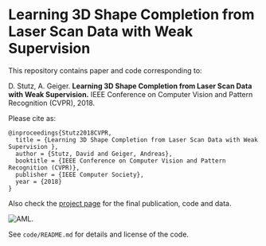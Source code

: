# Learning 3D Shape Completion from Laser Scan Data with Weak Supervision

This repository contains paper and code corresponding to:

D. Stutz, A. Geiger. **Learning 3D Shape Completion from Laser Scan Data with Weak Supervision.** IEEE Conference on Computer Vision and Pattern Recognition (CVPR), 2018.

Please cite as:

    @inproceedings{Stutz2018CVPR,
      title = {Learning 3D Shape Completion from Laser Scan Data with Weak Supervision },
      author = {Stutz, David and Geiger, Andreas},
      booktitle = {IEEE Conference on Computer Vision and Pattern Recognition (CVPR)},
      publisher = {IEEE Computer Society},
      year = {2018}
    }

Also check the [project page](http://davidstutz.de/projects/shape-completion/)
for the final publication, code and data.

![AML.](screenshot.jpg?raw=true "AML.")

See `code/README.md` for details and license of the code.
